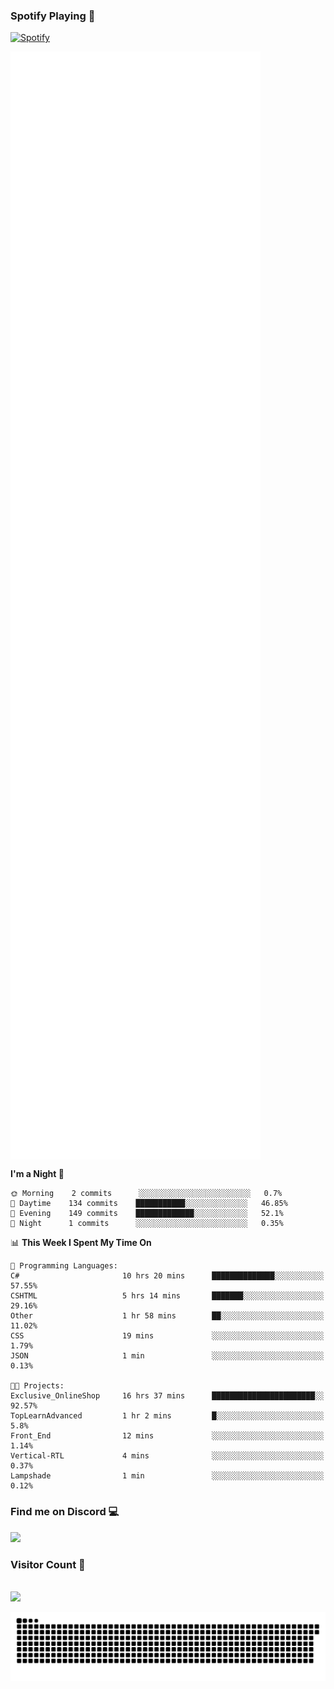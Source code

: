 ### Spotify Playing 🎵
[![Spotify](https://spotify-livestats-callme-milad.vercel.app/api/spotify)](https://open.spotify.com/user/314mrt6dxn5cqoxklh3thbwlr6by)

<img align="center" src="/github-metrics.svg" alt="Metrics" width="400">

<!--START_SECTION:waka-->
**I'm a Night 🦉** 

```text
🌞 Morning    2 commits      ░░░░░░░░░░░░░░░░░░░░░░░░░   0.7% 
🌆 Daytime    134 commits    ███████████░░░░░░░░░░░░░░   46.85% 
🌃 Evening    149 commits    █████████████░░░░░░░░░░░░   52.1% 
🌙 Night      1 commits      ░░░░░░░░░░░░░░░░░░░░░░░░░   0.35%

```


📊 **This Week I Spent My Time On** 

```text
💬 Programming Languages: 
C#                       10 hrs 20 mins      ██████████████░░░░░░░░░░░   57.55% 
CSHTML                   5 hrs 14 mins       ███████░░░░░░░░░░░░░░░░░░   29.16% 
Other                    1 hr 58 mins        ██░░░░░░░░░░░░░░░░░░░░░░░   11.02% 
CSS                      19 mins             ░░░░░░░░░░░░░░░░░░░░░░░░░   1.79% 
JSON                     1 min               ░░░░░░░░░░░░░░░░░░░░░░░░░   0.13%

🐱‍💻 Projects: 
Exclusive_OnlineShop     16 hrs 37 mins      ███████████████████████░░   92.57% 
TopLearnAdvanced         1 hr 2 mins         █░░░░░░░░░░░░░░░░░░░░░░░░   5.8% 
Front_End                12 mins             ░░░░░░░░░░░░░░░░░░░░░░░░░   1.14% 
Vertical-RTL             4 mins              ░░░░░░░░░░░░░░░░░░░░░░░░░   0.37% 
Lampshade                1 min               ░░░░░░░░░░░░░░░░░░░░░░░░░   0.12%

```


<!--END_SECTION:waka-->

### Find me on Discord 💻
<a href="https://discord.gg/pQVcABAxAy" rel="nofollow"> 
  <img src="https://discord.c99.nl/widget/theme-2/977957889358573609.png" data-canonical-src="https://discord.c99.nl/widget/theme-2/977957889358573609.png" style="max-width: 100%;"></a>

### Visitor Count 🔢
<p align="left"> 
  <br>
  <img src="https://profile-counter.glitch.me/callme-devil/count.svg" />
</p>

<img src="https://github.com/callme-devil/callme-devil/blob/output/github-contribution-grid-snake.svg" alt="snake" style="max-width: 100%;">
